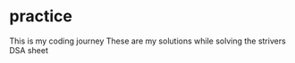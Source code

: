 # practice
This is my coding journey 
These are my solutions while solving the strivers DSA sheet  
